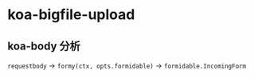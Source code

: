 # koa-bigfile-upload

## koa-body 分析

`requestbody` -> `formy(ctx, opts.formidable)` -> `formidable.IncomingForm`
